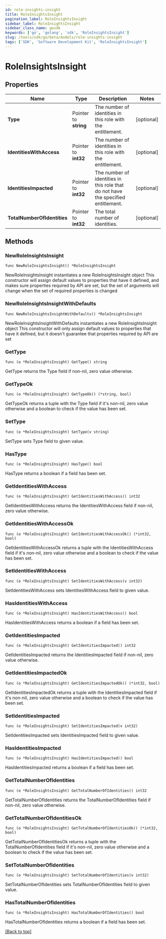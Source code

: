 ```yaml
---
id: role-insights-insight
title: RoleInsightsInsight
pagination_label: RoleInsightsInsight
sidebar_label: RoleInsightsInsight
sidebar_class_name: gosdk
keywords: ['go', 'golang', 'sdk', 'RoleInsightsInsight'] 
slug: /tools/sdk/go/beta/models/role-insights-insight
tags: ['SDK', 'Software Development Kit', 'RoleInsightsInsight']
---
```


# RoleInsightsInsight

## Properties

Name | Type | Description | Notes
------------ | ------------- | ------------- | -------------
**Type** |  Pointer to **string** | The number of identities in this role with the entitlement. | [optional] 
**IdentitiesWithAccess** |  Pointer to **int32** | The number of identities in this role with the entitlement. | [optional] 
**IdentitiesImpacted** |  Pointer to **int32** | The number of identities in this role that do not have the specified entitlement. | [optional] 
**TotalNumberOfIdentities** |  Pointer to **int32** | The total number of identities. | [optional] 

## Methods

### NewRoleInsightsInsight

`func NewRoleInsightsInsight() *RoleInsightsInsight`

NewRoleInsightsInsight instantiates a new RoleInsightsInsight object
This constructor will assign default values to properties that have it defined,
and makes sure properties required by API are set, but the set of arguments
will change when the set of required properties is changed

### NewRoleInsightsInsightWithDefaults

`func NewRoleInsightsInsightWithDefaults() *RoleInsightsInsight`

NewRoleInsightsInsightWithDefaults instantiates a new RoleInsightsInsight object
This constructor will only assign default values to properties that have it defined,
but it doesn't guarantee that properties required by API are set

### GetType

`func (o *RoleInsightsInsight) GetType() string`

GetType returns the Type field if non-nil, zero value otherwise.

### GetTypeOk

`func (o *RoleInsightsInsight) GetTypeOk() (*string, bool)`

GetTypeOk returns a tuple with the Type field if it's non-nil, zero value otherwise
and a boolean to check if the value has been set.

### SetType

`func (o *RoleInsightsInsight) SetType(v string)`

SetType sets Type field to given value.

### HasType

`func (o *RoleInsightsInsight) HasType() bool`

HasType returns a boolean if a field has been set.

### GetIdentitiesWithAccess

`func (o *RoleInsightsInsight) GetIdentitiesWithAccess() int32`

GetIdentitiesWithAccess returns the IdentitiesWithAccess field if non-nil, zero value otherwise.

### GetIdentitiesWithAccessOk

`func (o *RoleInsightsInsight) GetIdentitiesWithAccessOk() (*int32, bool)`

GetIdentitiesWithAccessOk returns a tuple with the IdentitiesWithAccess field if it's non-nil, zero value otherwise
and a boolean to check if the value has been set.

### SetIdentitiesWithAccess

`func (o *RoleInsightsInsight) SetIdentitiesWithAccess(v int32)`

SetIdentitiesWithAccess sets IdentitiesWithAccess field to given value.

### HasIdentitiesWithAccess

`func (o *RoleInsightsInsight) HasIdentitiesWithAccess() bool`

HasIdentitiesWithAccess returns a boolean if a field has been set.

### GetIdentitiesImpacted

`func (o *RoleInsightsInsight) GetIdentitiesImpacted() int32`

GetIdentitiesImpacted returns the IdentitiesImpacted field if non-nil, zero value otherwise.

### GetIdentitiesImpactedOk

`func (o *RoleInsightsInsight) GetIdentitiesImpactedOk() (*int32, bool)`

GetIdentitiesImpactedOk returns a tuple with the IdentitiesImpacted field if it's non-nil, zero value otherwise
and a boolean to check if the value has been set.

### SetIdentitiesImpacted

`func (o *RoleInsightsInsight) SetIdentitiesImpacted(v int32)`

SetIdentitiesImpacted sets IdentitiesImpacted field to given value.

### HasIdentitiesImpacted

`func (o *RoleInsightsInsight) HasIdentitiesImpacted() bool`

HasIdentitiesImpacted returns a boolean if a field has been set.

### GetTotalNumberOfIdentities

`func (o *RoleInsightsInsight) GetTotalNumberOfIdentities() int32`

GetTotalNumberOfIdentities returns the TotalNumberOfIdentities field if non-nil, zero value otherwise.

### GetTotalNumberOfIdentitiesOk

`func (o *RoleInsightsInsight) GetTotalNumberOfIdentitiesOk() (*int32, bool)`

GetTotalNumberOfIdentitiesOk returns a tuple with the TotalNumberOfIdentities field if it's non-nil, zero value otherwise
and a boolean to check if the value has been set.

### SetTotalNumberOfIdentities

`func (o *RoleInsightsInsight) SetTotalNumberOfIdentities(v int32)`

SetTotalNumberOfIdentities sets TotalNumberOfIdentities field to given value.

### HasTotalNumberOfIdentities

`func (o *RoleInsightsInsight) HasTotalNumberOfIdentities() bool`

HasTotalNumberOfIdentities returns a boolean if a field has been set.


[[Back to top]](#) 


